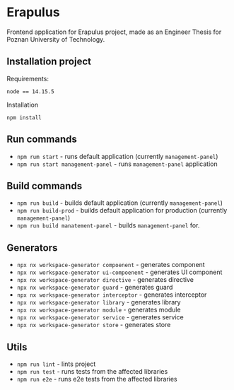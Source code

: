 # Erapulus

Frontend application for Erapulus project, made as an Engineer Thesis for Poznan University of Technology.

## Installation project

Requirements:

```
node == 14.15.5
```

Installation

```
npm install
```

## Run commands

- `npm rum start` - runs default application (currently `management-panel`)
- `npm run start management-panel` - runs `management-panel` application

## Build commands

- `npm run build` - builds default application (currently `management-panel`)
- `npm run build-prod` - builds default application for production (currently `management-panel`)
- `npm run build manatement-panel` - builds `management-panel` for.

## Generators

- `npx nx workspace-generator compoenent` - generates component
- `npx nx workspace-generator ui-compoenent` - generates UI component
- `npx nx workspace-generator directive` - generates directive
- `npx nx workspace-generator guard` - generates guard
- `npx nx workspace-generator interceptor` - generates interceptor
- `npx nx workspace-generator library` - generates library
- `npx nx workspace-generator module` - generates module
- `npx nx workspace-generator service` - generates service
- `npx nx workspace-generator store` - generates store

## Utils

- `npm run lint` - lints project
- `npm run test` - runs tests from the affected libraries
- `npm run e2e` - runs e2e tests from the affected libraries
